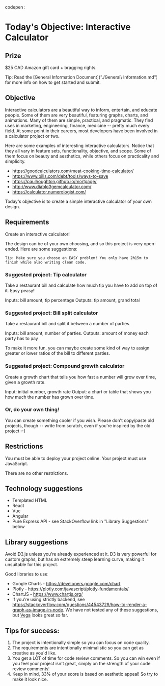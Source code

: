 codepen : 

# Today's Objective: Interactive Calculator

## Prize

$25 CAD Amazon gift card + bragging rights.

Tip: Read the [General Information Document]("./General\ Information.md") for more info on how to get started and submit.

## Objective

Interactive calculators are a beautiful way to inform, entertain, and educate people. Some of them are very beautiful, featuring graphs, charts, and animations. Many of them are simple, practical, and pragmatic. They find uses in marketing, engineering, finance, medicine -- pretty much every field. At some point in their careers, most developers have been involved in a calculator project or two.

Here are some examples of interesting interactive calculators. Notice that they all vary in feature sets, functionality, objective, and scope. Some of them focus on beauty and aesthetics, while others focus on practicality and simplicity.

* https://goodcalculators.com/meat-cooking-time-calculator/
* https://www.bills.com/debt/tools/ways-to-save
* https://paulhoughton.github.io/mortgage/
* http://www.diablo3gemcalculator.com/
* https://calculator.numerologist.com/

Today's objective is to create a simple interactive calculator of your own design.

## Requirements

Create an interactive calculator! 

The design can be of your own choosing, and so this project is very open-ended. Here are some suggestions:

`Tip: Make sure you choose an EASY problem! You only have 2h15m to finish while also writing clean code.`

### Suggested project: Tip calculator

Take a restaurant bill and calculate how much tip you have to add on top of it. Easy peasy!

Inputs: bill amount, tip percentage
Outputs: tip amount, grand total

### Suggested project: Bill split calculator

Take a restaurant bill and split it between a number of parties. 

Inputs: bill amount, number of parties.
Outputs: amount of money each party has to pay

To make it more fun, you can maybe create some kind of way to assign greater or lower ratios of the bill to different parties.

### Suggested project: Compound growth calculator

Create a growth chart that tells you how fast a number will grow over time, given a growth rate.

Input: initial number, growth rate
Output: a chart or table that shows you how much the number has grown over time.

### Or, do your own thing!

You can create something cooler if you wish. Please don't copy/paste old projects, though -- write from scratch, even if you're inspired by the old project :-)

## Restrictions

You must be able to deploy your project online.
Your project must use JavaScript.

There are no other restrictions.

## Technology suggestions

* Templated HTML
* React
* Vue
* Angular
* Pure Express API - see StackOverflow link in "Library Suggestions" below

## Library suggestions

Avoid D3.js unless you're already experienced at it. D3 is very powerful for custom graphs, but has an extremely steep learning curve, making it unsuitable for this project.

Good libraries to use:
* Google Charts - https://developers.google.com/chart
* Plotly - https://plotly.com/javascript/plotly-fundamentals/
* ChartJS - https://www.chartjs.org/
* If you're using strictly backend, see https://stackoverflow.com/questions/44543729/how-to-render-a-graph-as-image-in-node. We have not tested any of these suggestions, but [Vega](https://www.npmjs.com/package/vega) looks great so far.

## Tips for success:

1. The project is intentionally simple so you can focus on code quality.
1. The requirements are intentionally minimalistic so you can get as creative as you'd like.
1. You get a LOT of time for code review comments. So you can win even if you feel your project isn't great, simply on the strength of your code review comments!
1. Keep in mind, 33% of your score is based on aesthetic appeal! So try to make it look nice.
